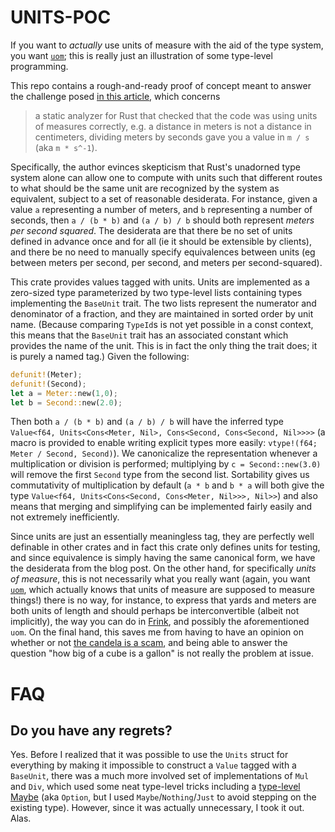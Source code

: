 # UNITS-POC

If you want to *actually* use units of measure with the aid of the
type system, you want [`uom`](https://docs.rs/uom/latest/uom/); this is
really just an illustration of some type-level programming.

This repo contains a rough-and-ready proof of concept meant to answer the
challenge posed [in this
article](https://yoric.github.io/post/rust-refinement-types/), which
concerns

> a static analyzer for Rust that checked that the code was using
> units of measures correctly, e.g. a distance in meters is not a
> distance in centimeters, dividing meters by seconds gave you a value
> in `m / s` (aka `m * s^-1`).

Specifically, the author evinces skepticism that Rust's unadorned type
system alone can allow one to compute with units such that different
routes to what should be the same unit are recognized by the system as
equivalent, subject to a set of reasonable desiderata. For instance,
given a value `a` representing a number of meters, and `b`
representing a number of seconds, then `a / (b * b)` and `(a / b) / b`
should both represent _meters per second squared_. The desiderata are
that there be no set of units defined in advance once and for all (ie
it should be extensible by clients), and there be no need to manually
specify equivalences between units (eg between meters per second, per
second, and meters per second-squared).

This crate provides values tagged with units. Units are implemented as
a zero-sized type parameterized by two type-level lists containing
types implementing the `BaseUnit` trait. The two lists represent the
numerator and denominator of a fraction, and they are maintained in
sorted order by unit name. (Because comparing `TypeId`s is not yet
possible in a const context, this means that the `BaseUnit` trait has
an associated constant which provides the name of the unit. This is in
fact the only thing the trait does; it is purely a named tag.) Given the
following:

```rust
defunit!(Meter);
defunit!(Second);
let a = Meter::new(1,0);
let b = Second::new(2.0);
```

Then both `a / (b * b)` and `(a / b) / b` will have the inferred type
`Value<f64, Units<Cons<Meter, Nil>, Cons<Second, Cons<Second, Nil>>>>`
(a macro is provided to enable writing explicit types more easily:
`vtype!(f64; Meter / Second, Second)`). We canonicalize the
representation whenever a multiplication or division is performed;
multiplying by `c = Second::new(3.0)` will remove the first `Second`
type from the second list. Sortability gives us commutativity of
multiplication by default (`a * b` and `b * a` will both give the type
`Value<f64, Units<Cons<Second, Cons<Meter, Nil>>>, Nil>>`) and also
means that merging and simplifying can be implemented fairly easily
and not extremely inefficiently.

Since units are just an essentially meaningless tag, they are
perfectly well definable in other crates and in fact this crate only
defines units for testing, and since equivalence is simply having the
same canonical form, we have the desiderata from the blog post. On the
other hand, for specifically *units of measure*, this is not
necessarily what you really want (again, you want
[`uom`](https://docs.rs/uom/latest/uom/), which actually knows that
units of measure are supposed to measure things!) there is no way, for
instance, to express that yards and meters are both units of length
and should perhaps be interconvertible (albeit not implicitly), the
way you can do in [Frink](https://frinklang.org/), and possibly the
aforementioned `uom`. On the final hand, this saves me from having to
have an opinion on whether or not [the candela is a
scam](https://frinklang.org/frinkdata/units.txt), and being able to
answer the question "how big of a cube is a gallon" is not really the
problem at issue.

# FAQ

## Do you have any regrets?

Yes. Before I realized that it was possible to use the `Units` struct
for everything by making it impossible to construct a `Value` tagged
with a `BaseUnit`, there was a much more involved set of
implementations of `Mul` and `Div`, which used some neat type-level
tricks including a [type-level
Maybe](https://github.com/bwo/units-poc/commit/cc23afa808e456ae32f26baf1515c5e856dbd836#diff-06060802aa63cf0eea53aba4bb5b2c88a0b96d2dc21bbe7a7736d21e31b127b5L90-L131)
(aka `Option`, but I used `Maybe`/`Nothing`/`Just` to avoid stepping
on the existing type). However, since it was actually unnecessary, I
took it out. Alas.
